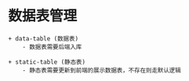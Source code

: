 # 数据表管理
    + data-table (数据表)
        - 数据表需要后端入库

    + static-table (静态表)
        - 静态表需要更新到前端的展示数据表，不存在则走默认逻辑
